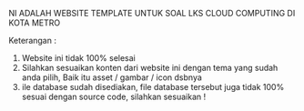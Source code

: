 NI ADALAH WEBSITE TEMPLATE UNTUK SOAL LKS CLOUD COMPUTING DI KOTA METRO

Keterangan :

1. Website ini tidak 100% selesai
2. Silahkan sesuaikan konten dari website ini dengan tema yang sudah anda pilih, Baik itu asset / gambar / icon dsbnya
3. ile database sudah disediakan, file database tersebut juga tidak 100% sesuai dengan source code, silahkan sesuaikan !
